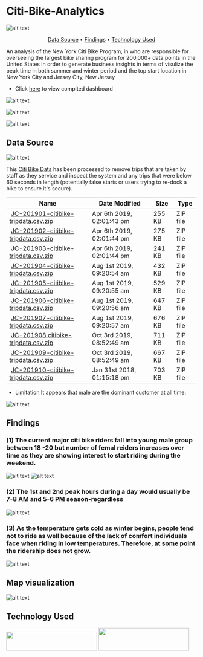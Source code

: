 
# Citi-Bike-Analytics

![alt text](https://d21xlh2maitm24.cloudfront.net/nyc/Annual-Membership-Image.png?mtime=20190331121650)

<p align="center">
  <a href="#data-source">Data Source</a> •
  <a href="#findings">Findings</a> •
  <a href="#technology-Used">Technology Used</a>
</p>

An analysis of the New York Citi Bike Program, in who are responsible for overseeing the largest bike sharing program for 200,000+ data points in the United States
 in order to generate business insights in terms of visulize the peak time in both summer and winter period and the top start location in New York City and Jersey City, New Jersey
 
* Click [here](https://public.tableau.com/profile/poonam.goel#!/vizhome/CitiBikeDataAnalysis_15762113466980/CitiBikeDataAnalysis?publish=yes) to view complted dashboard

![alt text](https://raw.githubusercontent.com/Poogoel880110/Citi-Bike-Analytics/image/top_location.png)

![alt text](https://raw.githubusercontent.com/Poogoel880110/Citi-Bike-Analytics/image/avg_bike_distance.png)

![alt text](https://raw.githubusercontent.com/Poogoel880110/Citi-Bike-Analytics/image/popularity_over_time.png)

## Data Source
![alt text](https://raw.githubusercontent.com/Poogoel880110/Citi-Bike-Analytics/image/citibikedata.png)

This [Citi Bike Data](https://www.citibikenyc.com/system-data) has been processed to remove trips that are taken by staff as they service and inspect the system and any trips that were below 60 seconds in length 
(potentially false starts or users trying to re-dock a bike to ensure it's secure).

<table class="hide-while-loading table table-striped">
<tbody id="tbody-content">
<thead>
<tr>
<th>Name</th>
<th>Date Modified</th>
<th>Size</th>
<th>Type</th>
</tr>
</thead>
<tr>
<td>&nbsp;<a href="https://s3.amazonaws.com/tripdata/JC-201901-citibike-tripdata.csv.zip">JC-201901-citibike-tripdata.csv.zip</a></td>
<td>Apr 6th 2019, 02:01:43 pm</td>
<td>255 KB</td>
<td>ZIP file</td>
</tr>
<tr>
<td>&nbsp;<a href="https://s3.amazonaws.com/tripdata/JC-201902-citibike-tripdata.csv.zip">JC-201902-citibike-tripdata.csv.zip</a></td>
<td>Apr 6th 2019, 02:01:44 pm</td>
<td>275 KB</td>
<td>ZIP file</td>
</tr>
<tr>
<td>&nbsp;<a href="https://s3.amazonaws.com/tripdata/JC-201903-citibike-tripdata.csv.zip">JC-201903-citibike-tripdata.csv.zip</a></td>
<td>Apr 6th 2019, 02:01:44 pm</td>
<td>241 KB</td>
<td>ZIP file</td>
</tr>
<tr>
<td>&nbsp;<a href="https://s3.amazonaws.com/tripdata/JC-201904-citibike-tripdata.csv.zip">JC-201904-citibike-tripdata.csv.zip</a></td>
<td>Aug 1st 2019, 09:20:54 am</td>
<td>432 KB</td>
<td>ZIP file</td>
</tr>
<tr>
<td>&nbsp;<a href="https://s3.amazonaws.com/tripdata/JC-201905-citibike-tripdata.csv.zip">JC-201905-citibike-tripdata.csv.zip</a></td>
<td>Aug 1st 2019, 09:20:55 am</td>
<td>529 KB</td>
<td>ZIP file</td>
</tr>
<tr>
<td>&nbsp;<a href="https://s3.amazonaws.com/tripdata/JC-201906-citibike-tripdata.csv.zip">JC-201906-citibike-tripdata.csv.zip</a></td>
<td>Aug 1st 2019, 09:20:56 am</td>
<td>647 KB</td>
<td>ZIP file</td>
</tr>
<tr>
<td>&nbsp;<a href="https://s3.amazonaws.com/tripdata/JC-201907-citibike-tripdata.csv.zip">JC-201907-citibike-tripdata.csv.zip</a></td>
<td>Aug 1st 2019, 09:20:57 am</td>
<td>676 KB</td>
<td>ZIP file</td>
</tr>
<tr>
<td>&nbsp;<a href="https://s3.amazonaws.com/tripdata/JC-201908%20citibike-tripdata.csv.zip">JC-201908 citibike-tripdata.csv.zip</a></td>
<td>Oct 3rd 2019, 08:52:49 am</td>
<td>711 KB</td>
<td>ZIP file</td>
</tr>
<tr>
<td>&nbsp;<a href="https://s3.amazonaws.com/tripdata/JC-201909-citibike-tripdata.csv.zip">JC-201909-citibike-tripdata.csv.zip</a></td>
<td>Oct 3rd 2019, 08:52:49 am</td>
<td>667 KB</td>
<td>ZIP file</td>
</tr>
<tr>
<td>&nbsp;<a href="https://s3.amazonaws.com/tripdata/JC-201910-citibike-tripdata.csv.zip">JC-201910-citibike-tripdata.csv.zip</a></td>
<td>Jan 31st 2018, 01:15:18 pm</td>
<td>703 KB</td>
<td>ZIP file</td>
</tr>
</tbody>
</table>

* Limitation
It appears that male are the dominant customer at all time.

![alt text](https://raw.githubusercontent.com/Poogoel880110/Citi-Bike-Analytics/image/limitation.png)


## Findings 


### (1) The current major citi bike riders fall into young male group between 18 -20 but number of femal reiders increases over time as they are showing interest to start riding during the weekend.

![alt text](https://raw.githubusercontent.com/Poogoel880110/Citi-Bike-Analytics/image/customer_base.png) ![alt text](https://raw.githubusercontent.com/Poogoel880110/Citi-Bike-Analytics/image/femal_ridership.png)

### (2) The 1st and 2nd peak hours during a day would usually be 7-8 AM and 5-6 PM season-regardless 

![alt text](https://raw.githubusercontent.com/Poogoel880110/Citi-Bike-Analytics/image/peakhours.png)

### (3) As the temperature gets cold as winter begins, people tend not to ride as well because of the lack of comfort individuals face when riding in low temperatures. Therefore, at some point the ridership does not grow. 

![alt text](https://raw.githubusercontent.com/Poogoel880110/Citi-Bike-Analytics/image/2019_growth.png)

## Map visualization 

![alt text](https://raw.githubusercontent.com/Poogoel880110/Citi-Bike-Analytics/image/popular_location.png)

## Technology Used

<img src="https://raw.githubusercontent.com/Poogoel880110/tech-logo/python%20logo.png" width="240" height="50"/>

<img src="https://raw.githubusercontent.com/Poogoel880110/tech-logo/tableau%20logo.png" width="240" height="60"/>

